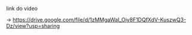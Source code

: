 link do video

-> https://drive.google.com/file/d/1zMMgaWaI_Oiy8F1DQfXdV-KuszwQ3-Dz/view?usp=sharing
